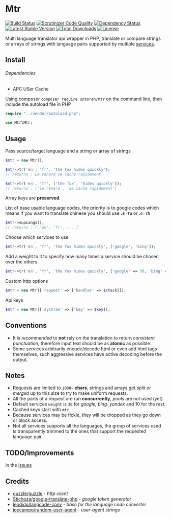 # Mtr
[![Build Status](https://travis-ci.org/untoreh/mtr.svg?branch=master)](https://travis-ci.org/untoreh/mtr)
[![Scrutinizer Code Quality](https://scrutinizer-ci.com/g/untoreh/mtr/badges/quality-score.png?b=master)](https://scrutinizer-ci.com/g/untoreh/mtr/?branch=master)
[![Dependency Status](https://gemnasium.com/badges/github.com/untoreh/mtr.svg)](https://gemnasium.com/github.com/untoreh/mtr)
[![Latest Stable Version](https://poser.pugx.org/untoreh/mtr/v/stable)](https://packagist.org/packages/untoreh/mtr)
[![Total Downloads](https://poser.pugx.org/untoreh/mtr/downloads)](https://packagist.org/packages/untoreh/mtr)
[![License](https://poser.pugx.org/untoreh/mtr/license)](https://packagist.org/packages/untoreh/mtr)

Multi language translator api wrapper in PHP, translate or compare strings or arrays of strings with language pairs supported by multiple [services](/src/services).

## Install 
###### Dependencies
  - APC USer Cache
 
Using composer `composer require untoreh/mtr` on the command line, then include the autoload file in PHP
```php
require "../vendor/autoload.php";

use Mtr\Mtr;
```

## Usage

Pass source/target language and a string or array of strings
```php
$mtr = new Mtr();

$mtr->tr('en', 'fr', 'the fox hides quickly');
// returns : Le renard se cache rapidement

$mtr->tr('en', 'fr', ['the fox', 'hides quickly']);
// returns : ['le renard', 'Se cache rapidement']
```
Array keys are __preserved__.

List of base usable language codes, the priority is to google codes which means if you want 
to translate chinese you should use `zh-TW` or `zh-CN`
```php
$mtr->supLangs();
// returns : [ 'en', 'fr', ... ]
```

Choose which services to use

```php
$mtr->tr('en', 'fr', 'the fox hides quickly', ['google', 'bing']);
```

Add a weight to it to specify how many times a service should be chosen over the others
```php
$mtr->tr('en', 'fr', 'the fox hides quickly', ['google' => 50, 'bing' => 5]);
```

Custom http options 
```php 
$mtr = new Mtr(['request' => ['handler' => $stack]]);
```

Api keys 
```php
$mtr = new Mtr(['systran' => ['key' => $key]);
```

## Conventions
- It is _recommended_ to **not** rely on the translation to return _consistent punctuation_, 
therefore input text should be as __atomic__ as possible.
- Some services arbitrarily encode/decode html or even add html tags themselves, such 
aggressive services have active decoding before the output.

## Notes
- Requests are limited to `1000~` __chars__, strings and arrays get _split or merged_ up to this
size to try to make uniform requests. 
- All the parts of a request are run __concurrently__, _pools_ are not used (yet).
- Default services `weight` is `30` for _google, bing, yandex_ and 10 for the rest.
- Cached keys start with `mtr_`
- Because services may be fickle, they will be dropped as they go down or block access.
- Not all services supports all the languages, the group of services used is transparently trimmed to the ones that support the requested language pair.

## TODO/Improvements
In the [issues](https://github.com/untoreh/mtr/issues)

## Credits
- [guzzle/guzzle](https://github.com/guzzle/guzzle) - _http client_
- [Stichoza/google-translate-php](https://github.com/Stichoza/google-translate-php) - _google token generator_
- [leodido/langcode-conv](https://github.com/leodido/langcode-conv) - _base for the language code converter_
- [joecampo/random-user-agent](https://github.com/joecampo/random-user-agent) - _user-agent strings_

